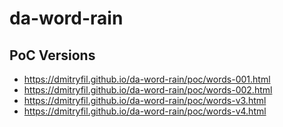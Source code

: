 # da-word-rain

## PoC Versions

* https://dmitryfil.github.io/da-word-rain/poc/words-001.html
* https://dmitryfil.github.io/da-word-rain/poc/words-002.html
* https://dmitryfil.github.io/da-word-rain/poc/words-v3.html
* https://dmitryfil.github.io/da-word-rain/poc/words-v4.html
